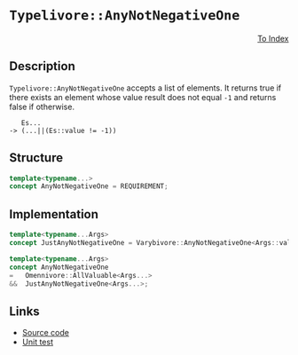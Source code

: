 <!-- Copyright 2024 Feng Mofan
SPDX-License-Identifier: Apache-2.0 -->

# `Typelivore::AnyNotNegativeOne`

<p style='text-align: right;'><a href="../../concepts.md#typelivore-any-not-negative-one">To Index</a></p>

## Description

`Typelivore::AnyNotNegativeOne` accepts a list of elements.
It returns true if there exists an element whose value result does not equal `-1` and returns false if otherwise.

<pre><code>   Es...
-> (...||(Es::value != -1))</code></pre>

## Structure

```C++
template<typename...>
concept AnyNotNegativeOne = REQUIREMENT;
```

## Implementation

```C++
template<typename...Args>
concept JustAnyNotNegativeOne = Varybivore::AnyNotNegativeOne<Args::value...>;

template<typename...Args>
concept AnyNotNegativeOne
=   Omennivore::AllValuable<Args...>
&&  JustAnyNotNegativeOne<Args...>;
```

## Links

- [Source code](../../../../conceptrodon/typelivore/concepts/any_not_negative_one.hpp)
- [Unit test](../../../../tests/unit/concepts/typelivore/any_not_negative_one.test.hpp)
